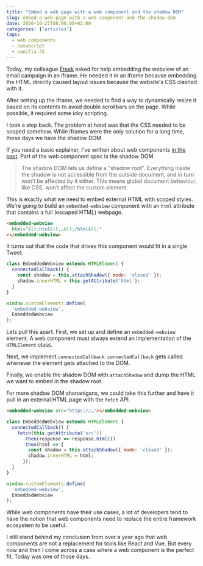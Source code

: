```yaml
---
title: "Embed a web page with a web component and the shadow DOM"
slug: embed-a-web-page-with-a-web-component-and-the-shadow-dom
date: 2020-10-21T08:00:00+02:00
categories: ["articles"]
tags:
  - web components
  - JavaScript
  - vanilla JS
---
```


Today, my colleague [Freek](https://freek.dev) asked for help embedding the webview of an email campaign in an iframe. He needed it in an iframe because embedding the HTML directly caused layout issues because the website's CSS clashed with it.

After setting up the iframe, we needed to find a way to dynamically resize it based on its contents to avoid double scrollbars on the page. While possible, it required some icky scripting.

I took a step back. The problem at hand was that the CSS needed to be scoped somehow. While iframes were the only solution for a long time, these days we have the shadow DOM.

<!--more-->

If you need a basic explainer, I've written about web components [in the past](https://sebastiandedeyne.com/web-components). Part of the web component spec is the shadow DOM.

> The shadow DOM lets us define a "shadow root". Everything inside the shadow is not accessible from the outside document, and in turn won’t be affected by it either. This means global document behaviour, like CSS, won’t affect the custom element.

This is exactly what we need to embed external HTML with scoped styles. We're going to build an `embedded-webview` component with an `html` attribute that contains a full (escaped HTML) webpage.

```html
<embedded-webview
  html="&lt;html&lt;…&lt;/html&lt;"
></embedded-webview>
```

It turns out that the code that drives this component would fit in a single Tweet.

```js
class EmbeddedWebview extends HTMLElement {
  connectedCallback() {
    const shadow = this.attachShadow({ mode: 'closed' });
    shadow.innerHTML = this.getAttribute('html');
  }
}

window.customElements.define(
  'embedded-webview',
  EmbeddedWebview
);
```

Lets pull this apart. First, we set up and define an `embedded-webview` element. A web component must always extend an implementation of the `HTMLElement` class.

Next, we implement `connectedCallback`. `connectedCallback` gets called whenever the element gets attached to the DOM.

Finally, we enable the shadow DOM with `attachShadow` and dump the HTML we want to embed in the shadow root.

For more shadow DOM shananigans, we could take this further and have it pull in an external HTML page with the `fetch` API.

```html
<embedded-webview src="https://…"></embedded-webview>
```

```js
class EmbeddedWebview extends HTMLElement {
  connectedCallback() {
    fetch(this.getAttribute('src'))
      .then(response => response.html())
      .then(html => {
        const shadow = this.attachShadow({ mode: 'closed' });
        shadow.innerHTML = html;
      });
  }
}

window.customElements.define(
  'embedded-webview',
  EmbeddedWebview
);
```

While web components have their use cases, a lot of developers tend to have the notion that web components need to replace the entire framework ecosystem to be useful.

I still stand behind my conclusion from over a year ago that web components are not a replacement for tools like React and Vue. But every now and then I come across a case where a web component is the perfect fit. Today was one of those days.
